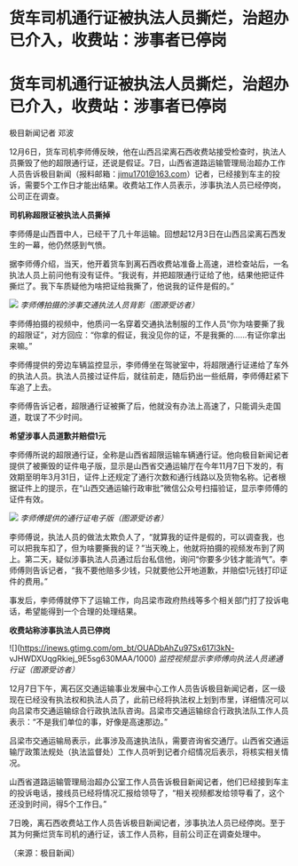# 货车司机通行证被执法人员撕烂，治超办已介入，收费站：涉事者已停岗

# 货车司机通行证被执法人员撕烂，治超办已介入，收费站：涉事者已停岗

极目新闻记者 邓波

12月6日，货车司机李师傅反映，他在山西吕梁离石西收费站接受检查时，执法人员撕毁了他的超限通行证，还说是假证。7日，山西省道路运输管理局治超办工作人员告诉极目新闻（报料邮箱：jimu1701@163.com）记者，已经接到车主的投诉，需要5个工作日才能出结果。收费站工作人员表示，涉事执法人员已经停岗，公司正在调查。

**司机称超限证被执法人员撕掉**

李师傅是山西晋中人，已经干了几十年运输。回想起12月3日在山西吕梁离石西发生的一幕，他仍然感到气愤。

据李师傅介绍，当天，他开着货车到离石西收费站准备上高速，进检查站后，一名执法人员上前问他有没有证件。“我说有，并把超限通行证给了他，结果他把证件撕烂了。我下车质疑他为啥把证给我撕了，他说我的证件是假的。”

![](https://inews.gtimg.com/om_bt/O6mJqa3KbAuBq7NgM5JdIkDclwxLtkj9pjx_MmUVR2YpEAA/1000)
_李师傅拍摄的涉事交通执法人员背影（图源受访者）_

李师傅拍摄的视频中，他质问一名穿着交通执法制服的工作人员“你为啥要撕了我的超限证”，对方回应：“你拿的假证，我没见你的证，不是我撕的……有证你拿出来嘛。”

李师傅提供的旁边车辆监控显示，李师傅坐在驾驶室中，将超限通行证递给了车外的执法人员。执法人员接过证件后，就往前走，随后扔出一些纸屑，李师傅赶紧下车追了上去。

李师傅告诉记者，超限通行证被撕了后，他就没有办法上高速了，只能调头走国道，耽误了不少时间。

**希望涉事人员道歉并赔偿1元**

李师傅所说的超限通行证，全称是山西省超限运输车辆通行证。他向极目新闻记者提供了被撕毁的证件电子版，显示是山西省交通运输厅在今年11月7日下发的，有效期至明年3月31日，证件上还规定了通行次数和通行线路以及货物名称。记者根据证件上的提示，在“山西交通运输行政审批”微信公众号扫描验证，显示李师傅的证件有效。

![](https://inews.gtimg.com/news_bt/O4eEfdqG2y4T2_EoxVE0WYfFvD0QoNDoKagAHxKf3g6PYAA/1000)
_李师傅提供的通行证电子版（图源受访者）_

李师傅说，执法人员的做法太欺负人了，“就算我的证件是假的，可以调查我，也可以把我车扣了，但为啥要撕我的证？”当天晚上，他就将拍摄的视频发布到了网上。第二天，疑似涉事执法人员通过后台私信他，询问“你要多少钱才能消气”。李师傅则告诉记者，“我不要他赔多少钱，只就要他公开地道歉，并赔偿1元钱打印证件的费用。”

事发后，李师傅就停下了运输工作，向吕梁市政府热线等多个相关部门打了投诉电话，希望能得到一个合理的处理结果。

**收费站称涉事执法人员已停岗**

![](https://inews.gtimg.com/om_bt/OUADbAhZu97Sx617l3kN-
vJHWDXUqgRkiej_9E5sg630MAA/1000) _监控视频显示李师傅向执法人员递通行证（图源受访者）_

12月7日下午，离石区交通运输事业发展中心工作人员告诉极目新闻记者，区一级现在已经没有执法权和执法人员了，此前已经将执法权上划到市里，详细情况可以向吕梁市交通运输综合行政执法队咨询。吕梁市交通运输综合行政执法队工作人员表示：“不是我们单位的事，好像是高速那边。”

吕梁市交通运输局表示，此事涉及高速执法队，需要咨询省交通厅。山西省交通运输厅政策法规处（执法监督处）工作人员听到记者介绍情况后表示，将核实相关情况。

山西省道路运输管理局治超办公室工作人员告诉极目新闻记者，他们已经接到车主的投诉电话，接线员已经将情况汇报给领导了，“相关视频都发给领导看了，这个还没到时间，得5个工作日。”

7日晚，离石西收费站工作人员告诉极目新闻记者，涉事执法人员已经停岗。至于其为何撕烂货车司机的通行证，该工作人员称，目前公司正在调查处理中。

（来源：极目新闻）

